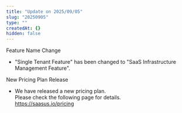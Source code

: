 ```yaml
---
title: "Update on 2025/09/05"
slug: "20250905"
type: ""
createdAt: {}
hidden: false
---
```


Feature Name Change

- "Single Tenant Feature" has been changed to "SaaS Infrastructure Management Feature".

New Pricing Plan Release

- We have released a new pricing plan.  
  Please check the following page for details.  
  https://saasus.io/pricing
